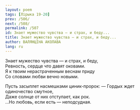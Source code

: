 ```yaml
---
layout: poem
tags: [Лірыка 19-20]
prev: /506/
next: /508/
permalink: /507
id: Знает мужество чувства — и страх, и беду...
title: Знает мужество чувства — и страх, и беду...
author: ВАЛЯНЦІНА АКОЛАВА
lang: ru
---
```



Знает мужество чувства — и страх, и беду,  
Ревность, сердце что давят оковами.  
Я к твоим нерастраченным веснам приду  
Со словами любви вечно новыми.  

Пусть засыплет насмешками циник-пророк:
— Гордых ждет одиночество смутное,  
Даже солнце от них отступает, как рок.  
...Но любовь, если есть — неподсудная.  
